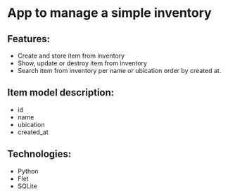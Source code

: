 # App to manage a simple inventory

## Features:
- Create and store item from inventory
- Show, update or destroy item from inventory
- Search item from inventory per name or ubication order by created at.

## Item model description:
- id
- name
- ubication
- created_at

## Technologies:
- Python
- Flet
- SQLite